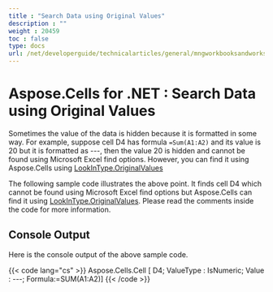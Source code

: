 ```yaml
---
title : "Search Data using Original Values" 
description : "" 
weight : 20459 
toc : false
type: docs
url: /net/developerguide/technicalarticles/general/mngworkbooksandworksheets/search+data+using+original+values/
---
```


# Aspose.Cells for .NET : Search Data using Original Values


Sometimes the value of the data is hidden because it is formatted in some way. For example, suppose cell D4 has formula `=Sum(A1:A2)` and its value is 20 but it is formatted as ---, then the value 20 is hidden and cannot be found using Microsoft Excel find options. However, you can find it using Aspose.Cells using [LookInType.OriginalValues](https://apireference.aspose.com/net/cells/aspose.cells/lookintype)

The following sample code illustrates the above point. It finds cell D4 which cannot be found using Microsoft Excel find options but Aspose.Cells can find it using [LookInType.OriginalValues](https://apireference.aspose.com/net/cells/aspose.cells/lookintype). Please read the comments inside the code for more information.

## Console Output

Here is the console output of the above sample code.

{{< code lang="cs" >}}
Aspose.Cells.Cell [ D4; ValueType : IsNumeric; Value : ---; Formula:=SUM(A1:A2)]
{{< /code >}}

